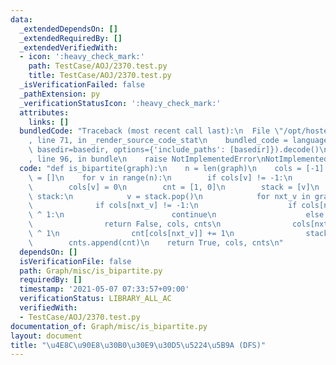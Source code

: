 ```yaml
---
data:
  _extendedDependsOn: []
  _extendedRequiredBy: []
  _extendedVerifiedWith:
  - icon: ':heavy_check_mark:'
    path: TestCase/AOJ/2370.test.py
    title: TestCase/AOJ/2370.test.py
  _isVerificationFailed: false
  _pathExtension: py
  _verificationStatusIcon: ':heavy_check_mark:'
  attributes:
    links: []
  bundledCode: "Traceback (most recent call last):\n  File \"/opt/hostedtoolcache/Python/3.10.5/x64/lib/python3.10/site-packages/onlinejudge_verify/documentation/build.py\"\
    , line 71, in _render_source_code_stat\n    bundled_code = language.bundle(stat.path,\
    \ basedir=basedir, options={'include_paths': [basedir]}).decode()\n  File \"/opt/hostedtoolcache/Python/3.10.5/x64/lib/python3.10/site-packages/onlinejudge_verify/languages/python.py\"\
    , line 96, in bundle\n    raise NotImplementedError\nNotImplementedError\n"
  code: "def is_bipartite(graph):\n    n = len(graph)\n    cols = [-1] * n\n    cnts\
    \ = []\n    for v in range(n):\n        if cols[v] != -1:\n            continue\n\
    \        cols[v] = 0\n        cnt = [1, 0]\n        stack = [v]\n        while\
    \ stack:\n            v = stack.pop()\n            for nxt_v in graph[v]:\n  \
    \              if cols[nxt_v] != -1:\n                    if cols[nxt_v] == cols[v]\
    \ ^ 1:\n                        continue\n                    else:\n        \
    \                return False, cols, cnts\n                cols[nxt_v] = cols[v]\
    \ ^ 1\n                cnt[cols[nxt_v]] += 1\n                stack.append(nxt_v)\n\
    \        cnts.append(cnt)\n    return True, cols, cnts\n"
  dependsOn: []
  isVerificationFile: false
  path: Graph/misc/is_bipartite.py
  requiredBy: []
  timestamp: '2021-05-07 07:33:57+09:00'
  verificationStatus: LIBRARY_ALL_AC
  verifiedWith:
  - TestCase/AOJ/2370.test.py
documentation_of: Graph/misc/is_bipartite.py
layout: document
title: "\u4E8C\u90E8\u30B0\u30E9\u30D5\u5224\u5B9A (DFS)"
---
```

